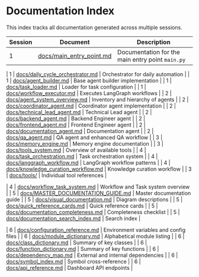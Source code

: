 # Documentation Index

This index tracks all documentation generated across multiple sessions.

| Session | Document | Description |
|--------|---------|-------------|
| 1 | [docs/main_entry_point.md](main_entry_point.md) | Documentation for the main entry point `main.py` |

| 1 | [docs/daily_cycle_orchestrator.md](daily_cycle_orchestrator.md) | Orchestrator for daily automation |
| 1 | [docs/agent_builder.md](agent_builder.md) | Base agent builder implementation |
| 1 | [docs/task_loader.md](task_loader.md) | Loader for task configuration |
| 1 | [docs/workflow_executor.md](workflow_executor.md) | Executes LangGraph workflows |
| 2 | [docs/agent_system_overview.md](agent_system_overview.md) | Inventory and hierarchy of agents |
| 2 | [docs/coordinator_agent.md](coordinator_agent.md) | Coordinator agent implementation |
| 2 | [docs/technical_lead_agent.md](technical_lead_agent.md) | Technical Lead agent |
| 2 | [docs/backend_agent.md](backend_agent.md) | Backend Engineer agent |
| 2 | [docs/frontend_agent.md](frontend_agent.md) | Frontend Engineer agent |
| 2 | [docs/documentation_agent.md](documentation_agent.md) | Documentation agent |
| 2 | [docs/qa_agent.md](qa_agent.md) | QA agent and enhanced QA workflow |
| 3 | [docs/memory_engine.md](memory_engine.md) | Memory engine documentation |
| 3 | [docs/tools_system.md](tools_system.md) | Overview of available tools |
| 4 | [docs/task_orchestration.md](task_orchestration.md) | Task orchestration system |
| 4 | [docs/langgraph_workflow.md](langgraph_workflow.md) | LangGraph workflow patterns |
| 4 | [docs/knowledge_curation_workflow.md](knowledge_curation_workflow.md) | Knowledge curation workflow |
| 3 | [docs/tools/](tools/) | Individual tool references |

| 4 | [docs/workflow_task_system.md](workflow_task_system.md) | Workflow and Task system overview |
| 5 | [docs/MASTER_DOCUMENTATION_GUIDE.md](MASTER_DOCUMENTATION_GUIDE.md) | Master documentation guide |
| 5 | [docs/visual_documentation.md](visual_documentation.md) | Diagram descriptions |
| 5 | [docs/quick_reference_cards.md](quick_reference_cards.md) | Quick reference cards |
| 5 | [docs/documentation_completeness.md](documentation_completeness.md) | Completeness checklist |
| 5 | [docs/documentation_search_index.md](documentation_search_index.md) | Search index |

| 6 | [docs/configuration_reference.md](configuration_reference.md) | Environment variables and config files |
| 6 | [docs/module_dictionary.md](module_dictionary.md) | Alphabetical module listing |
| 6 | [docs/class_dictionary.md](class_dictionary.md) | Summary of key classes |
| 6 | [docs/function_dictionary.md](function_dictionary.md) | Summary of key functions |
| 6 | [docs/dependency_map.md](dependency_map.md) | External and internal dependencies |
| 6 | [docs/symbol_index.md](symbol_index.md) | Symbol cross-reference |
| 6 | [docs/api_reference.md](api_reference.md) | Dashboard API endpoints |
